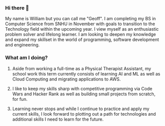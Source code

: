 ### Hi there 👋

<!--
**marshburndev/marshburndev** is a ✨ _special_ ✨ repository because its `README.md` (this file) appears on your GitHub profile.

Here are some ideas to get you started:

- 🔭 I’m currently working on ...
- 🌱 I’m currently learning ...
- 👯 I’m looking to collaborate on ...
- 🤔 I’m looking for help with ...
- 💬 Ask me about ...
- 📫 How to reach me: ...
- 😄 Pronouns: ...
- ⚡ Fun fact: ...
-->


My name is William but you can call me "Geoff".  I am completing my BS in Computer Science from SNHU in November with goals to transition to the Technology field within the upcoming year. I view myself as an enthusiastic problem solver and lifelong learner.  I am looking to deepen my knowledge and expand my skillset in the world of programming, software development and engineering.

### What am I doing? 

1. Aside from working a full-time as a Physical Therapist Assistant, my school work this term currently consists of learning AI and ML as well as Cloud Computing and migrating applications to AWS.  

2. I like to keep my skills sharp with competitive programming via Code Wars and Hacker Rank as well as building small projects from scratch, for fun.  

3. Learning never stops and while I continue to practice and apply my current skills, I look forward to plotting out a path for technologies and additional skills I need to learn for the future.  
